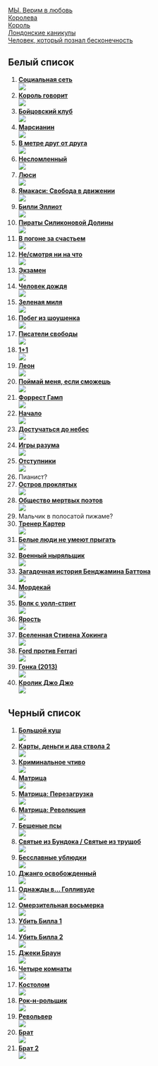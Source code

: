 [МЫ. Верим в любовь](https://rezka.ag/films/drama/335-my-verim-v-lyubov-2011.html)  
[Королева](https://rezka.ag/films/biographical/6045-koroleva-2005.html)  
[Король](https://rezka.ag/films/drama/32372-korol-2019.html)  
[Лондонские каникулы](https://rezka.ag/films/drama/10758-londonskie-kanikuly.html)  
[Человек, который познал бесконечность](https://rezka.ag/films/drama/14116-chelovek-kotoryy-poznal-beskonechnost.html)
## Белый список
1.  [__Социальная сеть__](https://rezka.ag/films/drama/4648-socialnaya-set-2010.html)  
[![](https://static.hdrezka.ac/i/2014/12/19/h6d6fb8f901a1cn17c31t.jpg)](https://rezka.ag/films/drama/4648-socialnaya-set-2010.html)
1.  [__Король говорит__](https://rezka.ag/films/drama/957-korol-govorit-2010.html)  
[![](https://static.hdrezka.ac/i/2014/1/16/z85ec1a5f57f2mk50o55t.jpg)](https://rezka.ag/films/drama/957-korol-govorit-2010.html)
1.  [__Бойцовский клуб__](https://rezka.ag/films/drama/787-boycovskiy-klub-1999.html)  
[![](https://static.hdrezka.ac/i/2013/11/30/m33c30ddfb881gn13z89a.jpg)](https://rezka.ag/films/drama/787-boycovskiy-klub-1999.html)
1.  [__Марсианин__](https://rezka.ag/films/fiction/11116-marsianin-2015.html)  
[![](https://static.hdrezka.ac/i/2015/10/29/z13622384b3efwd91g79k.jpg)](https://rezka.ag/films/fiction/11116-marsianin-2015.html)
1.  [__В метре друг от друга__](https://rezka.ag/films/drama/30847-v-metre-drug-ot-druga-2019.html)  
[![](https://rezka.ag/i/2019/5/19/ye1672e365cadxl62h88n.jpg)](https://rezka.ag/films/drama/30847-v-metre-drug-ot-druga-2019.html)  
1.  [__Несломленный__](https://rezka.ag/films/biographical/7753-neslomlennyy.html)  
[![](https://rezka.ag/i/2015/2/3/uf809e648d887rl94n39v.jpg)](https://rezka.ag/films/biographical/7753-neslomlennyy.html)
1.  [__Люси__](https://rezka.ag/films/action/2057-lyusi-2014-11-22.html)  
[![](https://rezka.ag/i/2014/9/13/f75004c86b538gg54l17x.jpg)](https://rezka.ag/films/action/2057-lyusi-2014-11-22.html)
1.  [__Ямакаси: Свобода в движении__](https://rezka.ag/films/action/7414-yamakasi-svoboda-v-dvizhenii-2001.html)  
[![](https://static.hdrezka.ac/i/2014/12/19/r3bc2c11ca4fdoe77k59p.jpg)](https://rezka.ag/films/action/7414-yamakasi-svoboda-v-dvizhenii-2001.html)
1.  [__Билли Эллиот__](https://rezka.ag/films/drama/1015-billi-elliot-2000.html)  
[![](https://static.hdrezka.ac/i/2014/1/30/je7f1a3103be8ku95g69w.jpg)](https://rezka.ag/films/drama/1015-billi-elliot-2000.html)
1.  [__Пираты Силиконовой Долины__](https://rezka.ag/films/biographical/7147-piraty-silikonovoy-doliny-1999.html)  
[![](https://static.hdrezka.ac/i/2014/12/19/j90d8d86dd1daye43g62d.jpg)](https://rezka.ag/films/biographical/7147-piraty-silikonovoy-doliny-1999.html)
1.  [__В погоне за счастьем__](https://rezka.ag/films/biographical/826-v-pogone-za-schastem-2006.html)  
[![](https://static.hdrezka.ac/i/2013/12/7/o101e475f3c23pe51h62f.jpg)](https://rezka.ag/films/biographical/826-v-pogone-za-schastem-2006.html)
1.  [__Не/смотря ни на что__](https://rezka.ag/films/comedy/23479-ne-smotrya-ni-na-chto.html)  
[![](https://static.hdrezka.ac/i/2017/2/3/w47784dcb0a39fr86e21g.jpg)](https://rezka.ag/films/comedy/23479-ne-smotrya-ni-na-chto.html)
1.  [__Экзамен__](https://rezka.ag/films/thriller/4705-ekzamen-2009.html)  
[![](https://static.hdrezka.ac/i/2014/12/19/y2ba6ecf9e2e2eo12e59c.jpg)](https://rezka.ag/films/thriller/4705-ekzamen-2009.html)
1.  [__Человек дождя__](https://rezka.ag/films/drama/1182-chelovek-dozhdya-1988.html)  
[![](https://static.hdrezka.ac/i/2014/3/8/f524438fd0994co33u74h.jpg)](https://rezka.ag/films/drama/1182-chelovek-dozhdya-1988.html)
1.  [__Зеленая миля__](https://rezka.ag/films/drama/825-zelenaya-milya-1999.html)  
[![](https://static.hdrezka.ac/i/2013/12/9/ee0483463176bbx87j73n.jpg)](https://rezka.ag/films/drama/825-zelenaya-milya-1999.html)
1. [__Побег из шоушенка__](https://rezka.ag/films/drama/806-pobeg-iz-shoushenka-1994.html)  
[![](https://static.hdrezka.ac/i/2013/12/3/i2cf4888d925ejk28d24u.jpg)](https://rezka.ag/films/drama/806-pobeg-iz-shoushenka-1994.html)
1. [__Писатели свободы__](https://rezka.ag/films/drama/1147-pisateli-svobody-2006.html)  
[![](https://static.hdrezka.ac/i/2014/2/27/u86793b6e6b5dwv89f36u.jpg)](https://rezka.ag/films/drama/1147-pisateli-svobody-2006.html)  
1. [__1+1__](https://rezka.ag/films/drama/289-11-2011.html)  
[![](https://static.hdrezka.ac/i/2013/8/9/za01e520d5831kb47h82c.jpg)](https://rezka.ag/films/drama/289-11-2011.html)
1. [__Леон__](https://rezka.ag/films/drama/760-leon-1994.html)  
[![](https://static.hdrezka.ac/i/2013/11/23/x22fbdcdf6d34zp97c34z.jpg)](https://rezka.ag/films/drama/760-leon-1994.html)
1. [__Поймай меня, если сможешь__](https://rezka.ag/films/biographical/814-poymay-menya-esli-smozhesh-2002.html)  
[![](https://static.hdrezka.ac/i/2013/12/6/j496749d58c27if80f52d.jpg)](https://rezka.ag/films/biographical/814-poymay-menya-esli-smozhesh-2002.html)
1. [__Форрест Гамп__](https://rezka.ag/films/drama/763-forrest-gamp-1994.html)  
[![](https://static.hdrezka.ac/i/2013/11/24/f8cfabd5b4fb8lh96z58u.jpg)](https://rezka.ag/films/drama/763-forrest-gamp-1994.html)
1. [__Начало__](https://rezka.ag/films/action/770-nachalo-2010.html)  
[![](https://static.hdrezka.ac/i/2013/11/26/a54ef8063534elg29d34o.jpg)](https://rezka.ag/films/action/770-nachalo-2010.html)
1. [__Достучаться до небес__](https://rezka.ag/films/crime/820-dostuchatsya-do-nebes-1997.html)  
[![](https://static.hdrezka.ac/i/2013/12/6/b827b4cc1f507xf48s48v.jpg)](https://rezka.ag/films/crime/820-dostuchatsya-do-nebes-1997.html)
1. [__Игры разума__](https://rezka.ag/films/biographical/812-igry-razuma-2001.html)  
[![](https://static.hdrezka.ac/i/2013/12/6/ed6e986f0dcd8uw87u89v.jpg)](https://rezka.ag/films/biographical/812-igry-razuma-2001.html)
1. [__Отступники__](https://rezka.ag/films/detective/824-otstupniki-2006.html)  
[![](https://static.hdrezka.ac/i/2013/12/7/nfc09e70e56a2qz79a35p.jpg)](https://rezka.ag/films/detective/824-otstupniki-2006.html)
1. Пианист?
1. [__Остров проклятых__](https://rezka.ag/films/drama/766-ostrov-proklyatyh-2009.html)  
[![](https://static.hdrezka.ac/i/2013/11/24/h801ebfb226c3os78s66v.jpg)](https://rezka.ag/films/drama/766-ostrov-proklyatyh-2009.html)
1. [__Общество мертвых поэтов__](https://rezka.ag/films/drama/1250-obschestvo-mertvyh-poetov-1989.html)  
[![](https://static.hdrezka.ac/i/2014/3/24/pcc5f21021482hq42n55y.jpg)](https://rezka.ag/films/drama/1250-obschestvo-mertvyh-poetov-1989.html)
1. Мальчик в полосатой пижаме?
1. [__Тренер Картер__](https://rezka.ag/films/drama/952-trener-karter-2005.html)  
[![](https://static.hdrezka.ac/i/2014/1/16/l4d6fe34d0c44mz94l93g.jpg)](https://rezka.ag/films/drama/952-trener-karter-2005.html)
1. [__Белые люди не умеют прыгать__](https://rezka.ag/films/drama/3801-belye-lyudi-ne-umeyut-prygat-1992.html)  
[![](https://static.hdrezka.ac/i/2014/12/19/d434887d11e1air45j93j.jpg)](https://rezka.ag/films/drama/3801-belye-lyudi-ne-umeyut-prygat-1992.html)
1. [__Военный ныряльщик__](https://rezka.ag/films/biographical/1077-voennyy-nyryalschik-2000.html)  
[![](https://static.hdrezka.ac/i/2014/2/12/e2e8da7c13dadbl82w33t.jpg)](https://rezka.ag/films/biographical/1077-voennyy-nyryalschik-2000.html)
1. [__Загадочная история Бенджамина Баттона__](https://rezka.ag/films/drama/1070-zagadochnaya-istoriya-bendzhamina-battona-2008.html)  
[![](https://static.hdrezka.ac/i/2014/2/11/n4ba218a740d9mq27b72o.jpg)](https://rezka.ag/films/drama/1070-zagadochnaya-istoriya-bendzhamina-battona-2008.html)
1. [__Мордекай__](https://rezka.ag/films/action/7805-mordekay.html)  
[![](https://static.hdrezka.ac/i/2015/2/19/od7c3399b22cfyx65l65g.jpg)](https://rezka.ag/films/action/7805-mordekay.html)
1. [__Волк с уолл-стрит__](https://rezka.ag/films/drama/1176-volk-s-uoll-strit.html)  
[![](https://static.hdrezka.ac/i/2014/3/8/q2e4805dd3c73rb19n34t.jpg)](https://rezka.ag/films/drama/1176-volk-s-uoll-strit.html)
1. [__Ярость__](https://rezka.ag/films/action/7737-yarost.html)  
[![](https://static.hdrezka.ac/i/2015/2/1/nc086ceb05544ua91l35f.jpg)](https://rezka.ag/films/action/7737-yarost.html)
1. [__Вселенная Стивена Хокинга__](https://rezka.ag/films/biographical/8271-vselennaya-stivena-hokinga.html)  
[![](https://static.hdrezka.ac/i/2015/5/11/q17d8448e75f9cn27p56h.jpg)](https://rezka.ag/films/biographical/8271-vselennaya-stivena-hokinga.html)
1. [__Ford против Ferrari__](https://rezka.ag/films/drama/32558-ford-protiv-ferrari-2019.html)  
[![](https://static.hdrezka.ac/i/2019/12/1/mdfca551df3cedx80c60r.png)](https://rezka.ag/films/drama/32558-ford-protiv-ferrari-2019.html)
1. [__Гонка (2013)__](https://rezka.ag/films/biographical/942-gonka-2013.html)  
[![](https://static.hdrezka.ac/i/2014/1/12/xbbeab3c83e68hi27d81d.jpg)](https://rezka.ag/films/biographical/942-gonka-2013.html)
1. [__Кролик Джо Джо__](https://rezka.ag/films/comedy/32831-krolik-dzhodzho-2019.html)  
[![](https://static.hdrezka.ac/i/2019/12/23/o29053f5aa27ari48l52q.jpg)](https://rezka.ag/films/comedy/32831-krolik-dzhodzho-2019.html)

## Черный список
1. [__Большой куш__](https://rezka.ag/films/crime/762-bolshoy-kush-2000.html)  
[![](https://static.hdrezka.ac/i/2013/11/24/ocdaec98175f0em52f25z.jpg)](https://rezka.ag/films/crime/762-bolshoy-kush-2000.html)
1. [__Карты, деньги и два ствола 2__](https://rezka.ag/series/drama/20250-karty-dengi-i-dva-stvola2.html)  
[![](https://static.hdrezka.ac/i/2016/10/6/b5164ee39de96kd64k89r.jpg)](https://rezka.ag/series/drama/20250-karty-dengi-i-dva-stvola2.html)
1. [__Криминальное чтиво__](https://rezka.ag/films/drama/822-kriminalnoe-chtivo-1994.html)  
[![](https://static.hdrezka.ac/i/2013/12/6/pd70147cfeb21qs56o72h.jpg)](https://rezka.ag/films/drama/822-kriminalnoe-chtivo-1994.html)
1. [__Матрица__](https://rezka.ag/films/fiction/981-matrica-1999.html)  
[![](https://static.hdrezka.ac/i/2014/1/22/h4442e483f19aey57g75d.jpg)](https://rezka.ag/films/fiction/981-matrica-1999.html) 
1. [__Матрица: Перезагрузка__](https://rezka.ag/films/fiction/982-matrica-perezagruzka-2003.html)  
[![](https://static.hdrezka.ac/i/2014/1/22/p12af8ad632ccqp77a17h.jpg)](https://rezka.ag/films/fiction/982-matrica-perezagruzka-2003.html)  
1. [__Матрица: Революция__](https://rezka.ag/films/fiction/983-matrica-revolyuciya-2003.html)  
[![](https://static.hdrezka.ac/i/2014/1/22/k9d1a5022996byt83h76r.jpg)](https://rezka.ag/films/fiction/983-matrica-revolyuciya-2003.html)
1. [__Бешеные псы__](https://rezka.ag/films/thriller/1361-beshenye-psy-1992.html)  
[![](https://static.hdrezka.ac/i/2014/4/8/bf5f80cea9d44ik37m84r.jpg)](https://rezka.ag/films/thriller/1361-beshenye-psy-1992.html)
1. [__Святые из Бундока / Святые из трущоб__](https://rezka.ag/films/action/6470-svyatye-iz-bundoka-1999.html)  
[![](https://static.hdrezka.ac/i/2014/12/19/mfaa213109adelp24r10n.jpg)](https://rezka.ag/films/action/6470-svyatye-iz-bundoka-1999.html) 
1. [__Бесславные ублюдки__](https://rezka.ag/films/action/3079-besslavnye-ublyudki-2009.html)  
[![](https://static.hdrezka.ac/i/2014/12/19/o42725cb6eb86fr95q62y.jpg)](https://rezka.ag/films/action/3079-besslavnye-ublyudki-2009.html)
1. [__Джанго освобожденный__](https://rezka.ag/films/western/15-dzhango-osvobozhdennyy-2012.html)  
[![](https://static.hdrezka.ac/i/2013/6/3/f2ca47b57fafdtx80s50g.jpg)](https://rezka.ag/films/western/15-dzhango-osvobozhdennyy-2012.html)
1. [__Однажды в… Голливуде__](https://rezka.ag/films/drama/31473-odnazhdy-v-gollivude-2019.html)  
[![](https://static.hdrezka.ac/i/2019/11/25/b575dae4c6d4esb18t52n.jpg)](https://rezka.ag/films/drama/31473-odnazhdy-v-gollivude-2019.html)
1. [__Омерзительная восьмерка__](https://rezka.ag/films/western/11352-omerzitelnaya-vosmerka-2015.html)  
[![](https://static.hdrezka.ac/i/2015/12/3/z1483a0c8a9a0il30u78f.jpg)](https://rezka.ag/films/western/11352-omerzitelnaya-vosmerka-2015.html)
1. [__Убить Билла 1__](https://rezka.ag/films/action/2923-ubit-billa-2003.html)  
[![](https://static.hdrezka.ac/i/2014/12/19/z7d90299de0b5rg74s56u.jpg)](https://rezka.ag/films/action/2923-ubit-billa-2003.html)
1. [__Убить Билла 2__](https://rezka.ag/films/action/3141-ubit-billa-2-2004.html)  
[![](https://static.hdrezka.ac/i/2014/12/19/cad33fcca9f80bk83h70y.jpg)](https://rezka.ag/films/action/3141-ubit-billa-2-2004.html)
1. [__Джеки Браун__](https://rezka.ag/films/thriller/3016-dzheki-braun-1997.html)  
[![](https://static.hdrezka.ac/i/2014/12/19/if108a741696cxk44s67g.jpg)](https://rezka.ag/films/thriller/3016-dzheki-braun-1997.html)
1. [__Четыре комнаты__](https://rezka.ag/films/comedy/900-chetyre-komnaty-1995.html)  
[![](https://static.hdrezka.ac/i/2013/12/26/o5f147eac0fedls73c57w.jpg)](https://rezka.ag/films/comedy/900-chetyre-komnaty-1995.html)
1. [__Костолом__](https://rezka.ag/films/drama/4554-kostolom-2001.html)  
[![](https://static.hdrezka.ac/i/2014/12/19/uc9577ec6ad6fbu79z96v.jpg)](https://rezka.ag/films/drama/4554-kostolom-2001.html)
1. [__Рок-н-рольщик__](https://rezka.ag/films/action/1497-rok-n-rolschik-2008.html)  
[![](https://static.hdrezka.ac/i/2014/4/22/p335902c3b42fpc84p68a.jpg)](https://rezka.ag/films/action/1497-rok-n-rolschik-2008.html)
1. [__Револьвер__](https://rezka.ag/films/detective/1567-revolver-2005.html)  
[![](https://static.hdrezka.ac/i/2014/5/6/g357197e63a74xq23z90v.jpg)](https://rezka.ag/films/detective/1567-revolver-2005.html)  
1.  [__Брат__](https://rezka.ag/films/action/1180-brat-1997.html)  
[![](https://static.hdrezka.ac/i/2014/3/8/x027f1b52fcd4ts96f15p.jpg)](https://rezka.ag/films/action/1180-brat-1997.html)  
1.  [__Брат 2__](https://rezka.ag/films/action/1181-brat-2-2000.html)  
[![](https://static.hdrezka.ac/i/2014/3/8/c726ad897bfcdlk91n42h.jpg)](https://rezka.ag/films/action/1181-brat-2-2000.html)
